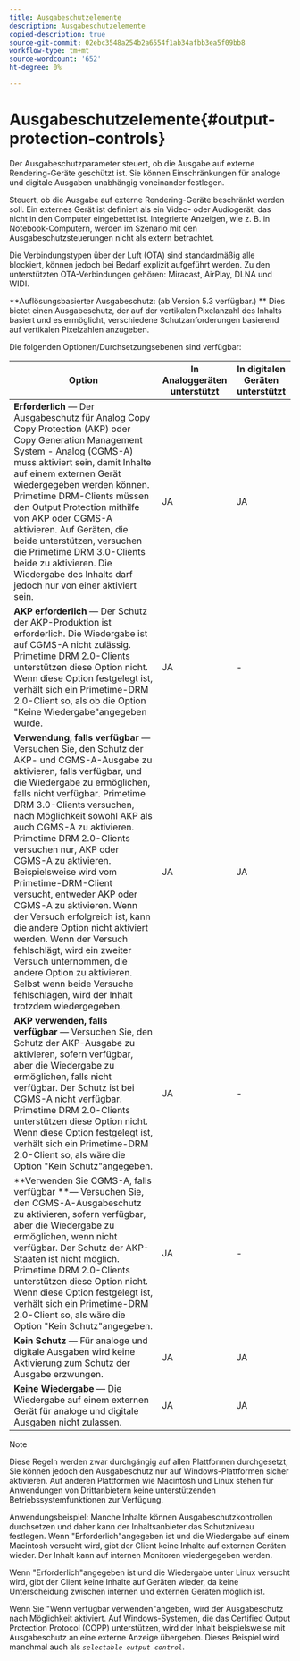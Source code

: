 ```yaml
---
title: Ausgabeschutzelemente
description: Ausgabeschutzelemente
copied-description: true
source-git-commit: 02ebc3548a254b2a6554f1ab34afbb3ea5f09bb8
workflow-type: tm+mt
source-wordcount: '652'
ht-degree: 0%

---
```


# Ausgabeschutzelemente{#output-protection-controls}

Der Ausgabeschutzparameter steuert, ob die Ausgabe auf externe Rendering-Geräte geschützt ist. Sie können Einschränkungen für analoge und digitale Ausgaben unabhängig voneinander festlegen.

Steuert, ob die Ausgabe auf externe Rendering-Geräte beschränkt werden soll. Ein externes Gerät ist definiert als ein Video- oder Audiogerät, das nicht in den Computer eingebettet ist. Integrierte Anzeigen, wie z. B. in Notebook-Computern, werden im Szenario mit den Ausgabeschutzsteuerungen nicht als extern betrachtet.

Die Verbindungstypen über der Luft (OTA) sind standardmäßig alle blockiert, können jedoch bei Bedarf explizit aufgeführt werden. Zu den unterstützten OTA-Verbindungen gehören: Miracast, AirPlay, DLNA und WIDI.

**Auflösungsbasierter Ausgabeschutz: (ab Version 5.3 verfügbar.) ** Dies bietet einen Ausgabeschutz, der auf der vertikalen Pixelanzahl des Inhalts basiert und es ermöglicht, verschiedene Schutzanforderungen basierend auf vertikalen Pixelzahlen anzugeben.

Die folgenden Optionen/Durchsetzungsebenen sind verfügbar:

| Option | In Analoggeräten unterstützt | In digitalen Geräten unterstützt |
|---|---|---|
| **Erforderlich** — Der Ausgabeschutz für Analog Copy Copy Protection (AKP) oder Copy Generation Management System - Analog (CGMS-A) muss aktiviert sein, damit Inhalte auf einem externen Gerät wiedergegeben werden können. Primetime DRM-Clients müssen den Output Protection mithilfe von AKP oder CGMS-A aktivieren. Auf Geräten, die beide unterstützen, versuchen die Primetime DRM 3.0-Clients beide zu aktivieren. Die Wiedergabe des Inhalts darf jedoch nur von einer aktiviert sein. | JA | JA |
| **AKP erforderlich** — Der Schutz der AKP-Produktion ist erforderlich. Die Wiedergabe ist auf CGMS-A nicht zulässig. Primetime DRM 2.0-Clients unterstützen diese Option nicht. Wenn diese Option festgelegt ist, verhält sich ein Primetime-DRM 2.0-Client so, als ob die Option &quot;Keine Wiedergabe&quot;angegeben wurde. | JA | - |
| **Verwendung, falls verfügbar** — Versuchen Sie, den Schutz der AKP- und CGMS-A-Ausgabe zu aktivieren, falls verfügbar, und die Wiedergabe zu ermöglichen, falls nicht verfügbar. Primetime DRM 3.0-Clients versuchen, nach Möglichkeit sowohl AKP als auch CGMS-A zu aktivieren. Primetime DRM 2.0-Clients versuchen nur, AKP oder CGMS-A zu aktivieren. Beispielsweise wird vom Primetime-DRM-Client versucht, entweder AKP oder CGMS-A zu aktivieren. Wenn der Versuch erfolgreich ist, kann die andere Option nicht aktiviert werden. Wenn der Versuch fehlschlägt, wird ein zweiter Versuch unternommen, die andere Option zu aktivieren. Selbst wenn beide Versuche fehlschlagen, wird der Inhalt trotzdem wiedergegeben. | JA | JA |
| **AKP verwenden, falls verfügbar** — Versuchen Sie, den Schutz der AKP-Ausgabe zu aktivieren, sofern verfügbar, aber die Wiedergabe zu ermöglichen, falls nicht verfügbar. Der Schutz ist bei CGMS-A nicht verfügbar. Primetime DRM 2.0-Clients unterstützen diese Option nicht. Wenn diese Option festgelegt ist, verhält sich ein Primetime-DRM 2.0-Client so, als wäre die Option &quot;Kein Schutz&quot;angegeben. | JA | - |
| **Verwenden Sie CGMS-A, falls verfügbar **— Versuchen Sie, den CGMS-A-Ausgabeschutz zu aktivieren, sofern verfügbar, aber die Wiedergabe zu ermöglichen, wenn nicht verfügbar. Der Schutz der AKP-Staaten ist nicht möglich. Primetime DRM 2.0-Clients unterstützen diese Option nicht. Wenn diese Option festgelegt ist, verhält sich ein Primetime-DRM 2.0-Client so, als wäre die Option &quot;Kein Schutz&quot;angegeben. | JA | - |
| **Kein Schutz** — Für analoge und digitale Ausgaben wird keine Aktivierung zum Schutz der Ausgabe erzwungen. | JA | JA |
| **Keine Wiedergabe** — Die Wiedergabe auf einem externen Gerät für analoge und digitale Ausgaben nicht zulassen. | JA | JA |

>[!NOTE]
>
>Diese Regeln werden zwar durchgängig auf allen Plattformen durchgesetzt, Sie können jedoch den Ausgabeschutz nur auf Windows-Plattformen sicher aktivieren. Auf anderen Plattformen wie Macintosh und Linux stehen für Anwendungen von Drittanbietern keine unterstützenden Betriebssystemfunktionen zur Verfügung.

Anwendungsbeispiel: Manche Inhalte können Ausgabeschutzkontrollen durchsetzen und daher kann der Inhaltsanbieter das Schutzniveau festlegen. Wenn &quot;Erforderlich&quot;angegeben ist und die Wiedergabe auf einem Macintosh versucht wird, gibt der Client keine Inhalte auf externen Geräten wieder. Der Inhalt kann auf internen Monitoren wiedergegeben werden.

Wenn &quot;Erforderlich&quot;angegeben ist und die Wiedergabe unter Linux versucht wird, gibt der Client keine Inhalte auf Geräten wieder, da keine Unterscheidung zwischen internen und externen Geräten möglich ist.

Wenn Sie &quot;Wenn verfügbar verwenden&quot;angeben, wird der Ausgabeschutz nach Möglichkeit aktiviert. Auf Windows-Systemen, die das Certified Output Protection Protocol (COPP) unterstützen, wird der Inhalt beispielsweise mit Ausgabeschutz an eine externe Anzeige übergeben. Dieses Beispiel wird manchmal auch als *`selectable output control`*.
